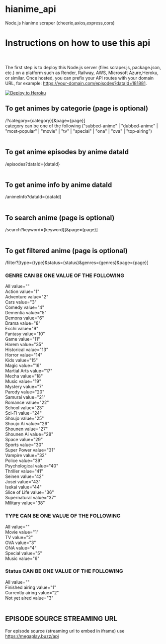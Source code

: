 # hianime_api
Node.js hianime scraper (cheerio,axios,express,cors)

# Instructions on how to use this api<br><br>

The first step is to deploy this Node.js server (files scraper.js, package.json, etc.) on a platform such as Render, Railway, AWS, Microsoft Azure,Heroku, or similar. Once hosted, you can prefix your API routes with your domain URL, for example: https://your-domain.com/episodes?dataId=181881.

[![Deploy to Heroku](https://www.herokucdn.com/deploy/button.svg)](https://heroku.com/deploy?template=https://github.com/codercoder61/hianime_api)

## To get animes by categorie (page is optional)<br>
/?category={category}[&page={page}]<br>
category can be one of the following ("subbed-anime" | "dubbed-anime" | "most-popular" | "movie" | "tv" | "special" | "ona" | "ova" | "top-airing")<br><br>
## To get anime episodes by anime dataId<br>
/episodes?dataId={dataId}<br><br>
## To get anime info by anime dataId<br>
/animeInfo?dataId={dataId}<br><br>
## To search anime (page is optional)<br>
/search?keyword={keyword}[&page={page}]<br><br>
## To get filtered anime (page is optional)<br>
/filter?[type={type}&status={status}&genres={genres}&page={page}]<br>
### GENRE CAN BE ONE VALUE OF THE FOLLOWING <br>
All value=""<br>
Action value="1"<br>
Adventure value="2"<br>
Cars value="3"<br>
Comedy value="4"<br>
Dementia value="5"<br>
Demons value="6"<br>
Drama value="8"<br>
Ecchi value="9"<br>
Fantasy value="10"<br>
Game value="11"<br>
Harem value="35"<br>
Historical value="13"<br>
Horror value="14"<br>
Kids value="15"<br>
Magic value="16"<br>
Martial Arts value="17"<br>
Mecha value="18"<br>
Music value="19"<br>
Mystery value="7"<br>
Parody value="20"<br>
Samurai value="21"<br>
Romance value="22"<br>
School value="23"<br>
Sci-Fi value="24"<br>
Shoujo value="25"<br>
Shoujo Ai value="26"<br>
Shounen value="27"<br>
Shounen Ai value="28"<br>
Space value="29"<br>
Sports value="30"<br>
Super Power value="31"<br>
Vampire value="32"<br>
Police value="39"<br>
Psychological value="40"<br>
Thriller value="41"<br>
Seinen value="42"<br>
Josei value="43"<br>
Isekai value="44"<br>
Slice of Life value="36"<br>
Supernatural value="37"<br>
Military value="38"<br>
### TYPE CAN BE ONE VALUE OF THE FOLLOWING<br>
All value=""<br>
Movie value="1"<br>
TV value="2"<br>
OVA value="3"<br>
ONA value="4"<br>
Special value="5"<br>
Music value="6"<br>
### Status CAN BE ONE VALUE OF THE FOLLOWING<br>
All value=""<br>
Finished airing value="1"<br>
Currently airing value="2"<br>
Not yet aired value="3"<br><br>
## EPISODE SOURCE STREAMING URL <br>
For episode source (streaming url to embed in iframe) use https://megaplay.buzz/api

